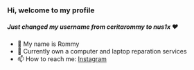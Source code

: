 <h3>Hi, welcome to my profile</h3>

<h5>Just changed my username from ceritarommy to nus1x ❤️</h5>

- 👋 My name is Rommy
- 🌱 Currently own a computer and laptop reparation services
- 📫 How to reach me: <a href='https://instagram.com/rommymaul' target='_blank'>Instagram</a>
